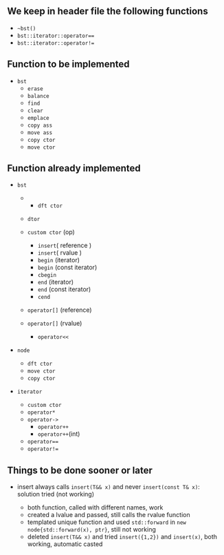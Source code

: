## We keep in header file the following functions

- `~bst()`
- `bst::iterator::operator==`
- `bst::iterator::operator!=`



## Function to be implemented

- `bst`
  - `erase`
  - `balance`
  - `find`
  - `clear`
  - `emplace`
  - `copy ass`
  - `move ass`
  - `copy ctor`
  - `move ctor`

## Function already implemented

- `bst`

  - 
    - `dft ctor `	
  - `dtor`
  - `custom ctor` (op)

    - `insert`( reference )
    - `insert`( rvalue )
    - `begin` (iterator)
    - `begin` (const iterator)
    - `cbegin` 
    - `end` (iterator)
    - `end` (const iterator)
    - `cend` 
  - `operator[]` (reference)
  - `operator[]` (rvalue)
    - `operator<<` 

- `node`
  - `dft ctor`
  - `move ctor`
  - `copy ctor`
- `iterator`
  - `custom ctor`
  - `operator*`
  - `operator->`
    - `operator++` 
    - `operator++`(int)
  - `operator==`
  - `operator!=`

## Things to be done sooner or later

- insert always calls `insert(T&& x)` and never `insert(const T& x)`: solution tried (not working)

  - both function, called with different names, work
  - created a lvalue and passed, still calls the rvalue function
  - templated unique function and used `std::forward` in `new node{std::forward(x), ptr}`, still not working
  - deleted  `insert(T&& x)`  and tried `insert({1,2})` and `insert(x)`, both working, automatic casted
